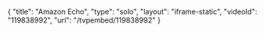 {
    "title": "Amazon Echo",
    "type": "solo",
    "layout": "iframe-static",
    "videoId": "119838992",
    "url": "\/tvpembed\/119838992"
}
